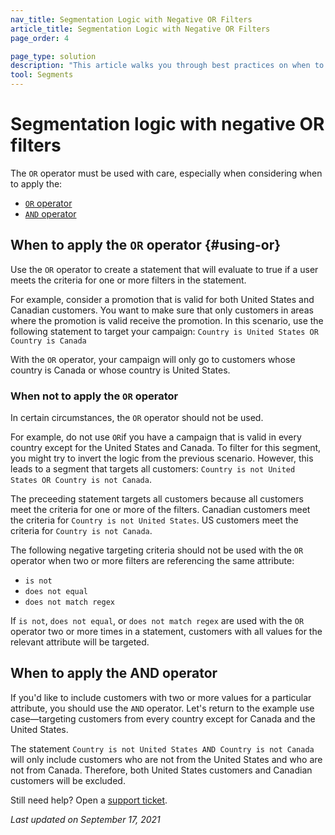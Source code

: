 ```yaml
---
nav_title: Segmentation Logic with Negative OR Filters
article_title: Segmentation Logic with Negative OR Filters
page_order: 4

page_type: solution
description: "This article walks you through best practices on when to use or not use the OR operator, and when to use the AND operator."
tool: Segments
---
```


# Segmentation logic with negative OR filters

The `OR` operator must be used with care, especially when considering when to apply the:
* [`OR` operator](#using-or)
* [`AND` operator](#when-to-apply-the-and-operator)

## When to apply the `OR` operator {#using-or}

Use the `OR` operator to create a statement that will evaluate to true if a user meets the criteria for one or more filters in the statement. 

For example, consider a promotion that is valid for both United States and Canadian customers. You want to make sure that only customers in areas where the promotion is valid receive the promotion. In this scenario, use the following statement to target your campaign: `Country is United States OR Country is Canada`

With the `OR` operator, your campaign will only go to customers whose country is Canada or whose country is United States.

### When not to apply the `OR` operator

In certain circumstances, the `OR` operator should not be used. 

For example, do not use `OR`if you have a campaign that is valid in every country except for the United States and Canada. To filter for this segment, you might try to invert the logic from the previous scenario. However, this leads to a segment that targets all customers: `Country is not United States OR Country is not Canada`.

The preceeding statement targets all customers because all customers meet the criteria for one or more of the filters. Canadian customers meet the criteria for `Country is not United States`. US customers meet the criteria for `Country is not Canada`.

The following negative targeting criteria should not be used with the `OR` operator when two or more filters are referencing the same attribute:

- `is not`
- `does not equal`
- `does not match regex`

If `is not`, `does not equal`, or `does not match regex` are used with the `OR` operator two or more times in a statement, customers with all values for the relevant attribute will be targeted.

## When to apply the AND operator

If you'd like to include customers with two or more values for a particular attribute, you should use the `AND` operator. Let's return to the example use case—targeting customers from every country except for Canada and the United States.

The statement `Country is not United States AND Country is not Canada` will only include customers who are not from the United States and who are not from Canada. Therefore, both United States customers and Canadian customers will be excluded.

Still need help? Open a [support ticket]({{site.baseurl}}/support_contact/).

_Last updated on September 17, 2021_
